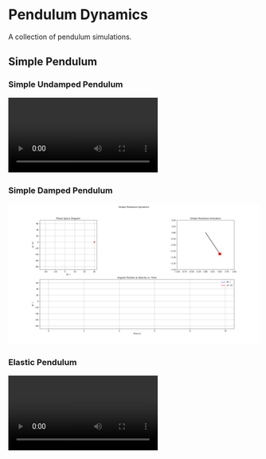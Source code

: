 # Pendulum Dynamics

A collection of pendulum simulations.

## Simple Pendulum

### Simple Undamped Pendulum
![video alt](https://github.com/Phystro/pendulum_dynamics/blob/5fd286ba7d503afc87a95ddbb0b72a1d5f728f57/simple_pendulum/simple_undamped_pendulum.mp4)

### Simple Damped Pendulum
![](simple_pendulum/simple_damped_pendulum.gif)

### Elastic Pendulum

![video alt](https://github.com/Phystro/pendulum_dynamics/blob/c65921b936d9370e771b3acc523c3c74b8640fdd/elastic_pendulum/elastic_pendulum.mp4)

